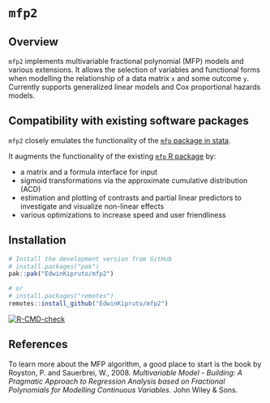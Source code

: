 # `mfp2`

## Overview

`mfp2` implements multivariable fractional polynomial (MFP) models and various
extensions. It allows the selection of variables and functional forms when
modelling the relationship of a data matrix `x` and some outcome `y`. Currently
supports generalized linear models and Cox proportional hazards models.

## Compatibility with existing software packages

`mfp2` closely emulates the functionality of the [`mfp` package in
stata](https://www.stata.com/manuals13/rmfp.pdf).

It augments the functionality of the existing [`mfp` R
package](https://cran.r-project.org/web/packages/mfp/index.html) by:

-   a matrix and a formula interface for input
-   sigmoid transformations via the approximate cumulative distribution (ACD)
-   estimation and plotting of contrasts and partial linear predictors to
    investigate and visualize non-linear effects
-   various optimizations to increase speed and user friendliness

## Installation

``` r
# Install the development version from GitHub
# install.packages("pak")
pak::pak("EdwinKipruto/mfp2")

# or 
# install.packages("remotes")
remotes::install_github("EdwinKipruto/mfp2")
```
<!-- badges: start -->
[![R-CMD-check](https://github.com/EdwinKipruto/mfp2/actions/workflows/R-CMD-check.yaml/badge.svg)](https://github.com/EdwinKipruto/mfp2/actions/workflows/R-CMD-check.yaml)
<!-- badges: end -->

## References

To learn more about the MFP algorithm, a good place to start is the book by
Royston, P. and Sauerbrei, W., 2008. *Multivariable Model - Building: A
Pragmatic Approach to Regression Analysis based on Fractional Polynomials for
Modelling Continuous Variables.* John Wiley & Sons.
